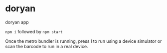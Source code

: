 # doryan
doryan app

`npm i` followed by `npm start`

Once the metro bundler is running, press I to run using a device simulator or scan the barcode to run in a real device.

